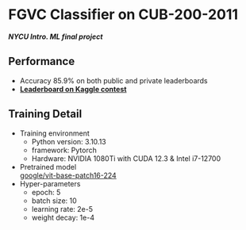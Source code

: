 # FGVC Classifier on CUB-200-2011
***NYCU Intro. ML final project***

## Performance
- Accuracy 85.9% on both public and private leaderboards
- [**Leaderboard on Kaggle contest**](https://www.kaggle.com/competitions/nycu2023mlfinalproject/leaderboard)

## Training Detail
- Training environment
    - Python version: 3.10.13
    - framework: Pytorch
    - Hardware: NVIDIA 1080Ti with CUDA 12.3 & Intel i7-12700
- Pretrained model<br>
    [google/vit-base-patch16-224](https://huggingface.co/google/vit-base-patch16-224)
- Hyper-parameters
    - epoch: 5
    - batch size: 10
    - learning rate: 2e-5
    - weight decay: 1e-4
